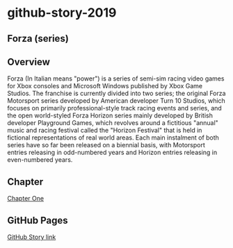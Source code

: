 # github-story-2019
## Forza (series)

## Overview
Forza (In Italian means "power") is a series of semi-sim racing video games for Xbox consoles and Microsoft Windows published by Xbox Game Studios. The franchise is currently divided into two series; the original Forza Motorsport series developed by American developer Turn 10 Studios, which focuses on primarily professional-style track racing events and series, and the open world-styled Forza Horizon series mainly developed by British developer Playground Games, which revolves around a fictitious "annual" music and racing festival called the "Horizon Festival" that is held in fictional representations of real world areas. Each main instalment of both series have so far been released on a biennial basis, with Motorsport entries releasing in odd-numbered years and Horizon entries releasing in even-numbered years.

## Chapter
[Chapter One](chapter01.md)

## GitHub Pages
[GitHub Story link](https://mateuszitb.github.io/github-story-2019/)
